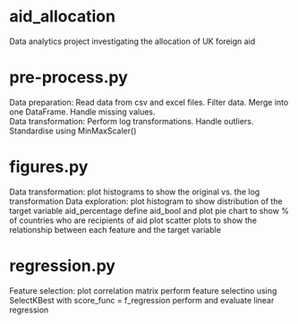 # aid_allocation
Data analytics project investigating the allocation of UK foreign aid

# pre-process.py
Data preparation: Read data from csv and excel files.  Filter data. Merge into one DataFrame.
Handle missing values.  
Data transformation: Perform log transformations.  Handle outliers.  Standardise using MinMaxScaler()

# figures.py
Data transformation: plot histograms to show the original vs. the log transformation 
Data exploration: 
  plot histogram to show distribution of the target variable aid_percentage 
  define aid_bool and plot pie chart to show % of countries who are recipients of aid
  plot scatter plots to show the relationship between each feature and the target variable

# regression.py
Feature selection:
  plot correlation matrix
  perform feature selectino using SelectKBest with score_func = f_regression
  perform and evaluate linear regression

